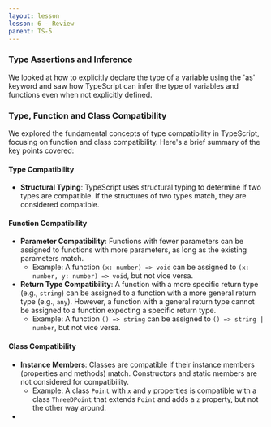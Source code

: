 ```yaml
---
layout: lesson
lesson: 6 - Review
parent: TS-5
---
```


### Type Assertions and Inference

We looked at how to explicitly declare the type of a variable using the 'as' keyword and saw how TypeScript can infer the type of variables and functions even when not explicitly defined.

### Type, Function and Class Compatibility

We explored the fundamental concepts of type compatibility in TypeScript, focusing on function and class compatibility. Here's a brief summary of the key points covered:

#### Type Compatibility

- **Structural Typing**: TypeScript uses structural typing to determine if two types are compatible. If the structures of two types match, they are considered compatible.

#### Function Compatibility

- **Parameter Compatibility**: Functions with fewer parameters can be assigned to functions with more parameters, as long as the existing parameters match.
  - Example: A function `(x: number) => void` can be assigned to `(x: number, y: number) => void`, but not vice versa.
- **Return Type Compatibility**: A function with a more specific return type (e.g., `string`) can be assigned to a function with a more general return type (e.g., `any`). However, a function with a general return type cannot be assigned to a function expecting a specific return type.
  - Example: A function `() => string` can be assigned to `() => string | number`, but not vice versa.

#### Class Compatibility

- **Instance Members**: Classes are compatible if their instance members (properties and methods) match. Constructors and static members are not considered for compatibility.
  - Example: A class `Point` with `x` and `y` properties is compatible with a class `ThreeDPoint` that extends `Point` and adds a `z` property, but not the other way around.
-
